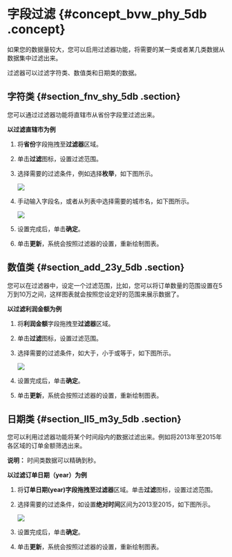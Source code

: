 # 字段过滤 {#concept_bvw_phy_5db .concept}

如果您的数据量较大，您可以启用过滤器功能，将需要的某一类或者某几类数据从数据集中过滤出来。

过滤器可以过滤字符类、数值类和日期类的数据。

## 字符类 {#section_fnv_shy_5db .section}

您可以通过过滤器功能将直辖市从省份字段里过滤出来。

**以过滤直辖市为例**

1.  将**省份**字段拖拽至**过滤器**区域。
2.  单击**过滤**图标，设置过滤范围。
3.  选择需要的过滤条件，例如选择**枚举**，如下图所示。

    ![](http://static-aliyun-doc.oss-cn-hangzhou.aliyuncs.com/assets/img/9115/15363187441461_zh-CN.png)

4.  手动输入字段名，或者从列表中选择需要的城市名，如下图所示。

    ![](http://static-aliyun-doc.oss-cn-hangzhou.aliyuncs.com/assets/img/9115/15363187441462_zh-CN.png)

5.  设置完成后，单击**确定**。
6.  单击**更新**，系统会按照过滤器的设置，重新绘制图表。

## 数值类 {#section_add_23y_5db .section}

您可以在过滤器中，设定一个过滤范围，比如，您可以将订单数量的范围设置在5万到10万之间，这样图表就会按照您设定好的范围来展示数据了。

**以过滤利润金额为例**

1.  将**利润金额**字段拖拽至**过滤器**区域。
2.  单击**过滤**图标，设置过滤范围。
3.  选择需要的过滤条件，如大于，小于或等于，如下图所示。

    ![](http://static-aliyun-doc.oss-cn-hangzhou.aliyuncs.com/assets/img/9115/15363187441464_zh-CN.png)

4.  设置完成后，单击**确定**。
5.  单击**更新**，系统会按照过滤器的设置，重新绘制图表。

## 日期类 {#section_ll5_m3y_5db .section}

您可以利用过滤器功能将某个时间段内的数据过滤出来。例如将2013年至2015年各区域的订单金额筛选出来。

**说明：** 时间类数据可以精确到秒。

**以过滤订单日期（year）为例**

1.  将**订单日期\(year\)**字段拖拽至**过滤器**区域。单击**过滤**图标，设置过滤范围。
2.  选择需要的过滤条件，如设置**绝对时间**区间为2013至2015，如下图所示。

    ![](http://static-aliyun-doc.oss-cn-hangzhou.aliyuncs.com/assets/img/9115/15363187441468_zh-CN.png)

3.  设置完成后，单击**确定**。
4.  单击**更新**，系统会按照过滤器的设置，重新绘制图表。

